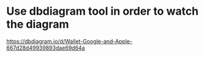 # Use dbdiagram tool in order to watch the diagram

https://dbdiagram.io/d/Wallet-Google-and-Apple-667d28d49939893dae69d64a
